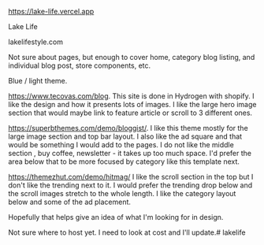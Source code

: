 https://lake-life.vercel.app

Lake Life

lakelifestyle.com


Not sure about pages, but enough to cover home, category blog listing, and individual blog post, store components, etc.



Blue / light theme.



https://www.tecovas.com/blog.  This site is done in Hydrogen with shopify.  I like the design and how it presents lots of images. 
 I like the large hero image section that would maybe link to feature article or scroll to 3 different ones.



https://superbthemes.com/demo/bloggist/. I like this theme mostly for the large image section and top bar layout. 
 I also like the ad square and that would be something I would add to the pages.  I do not like the middle section , buy coffee, newsletter - it takes up too much space. 
 I'd prefer the area below that to be more focused by category like this template next.



https://themezhut.com/demo/hitmag/  I like the scroll section in the top but I don't like the trending next to it.   I would prefer the trending drop below and the scroll images stretch to the whole length.  I like the category layout below and some of the ad placement.



Hopefully that helps give an idea of what I'm looking for in design.



Not sure where to host yet.  I need to look at cost and I'll update.#   l a k e l i f e 
 
 